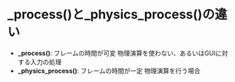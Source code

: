 # _process()と_physics_process()の違い

- **_process()**: フレームの時間が可変 物理演算を使わない、あるいはGUIに対する入力の処理
- **_physics_process()**: フレームの時間が一定 物理演算を行う場合
